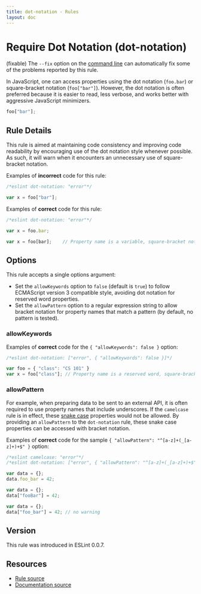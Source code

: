 ```yaml
---
title: dot-notation - Rules
layout: doc
---
```

<!-- Note: No pull requests accepted for this file. See README.md in the root directory for details. -->

# Require Dot Notation (dot-notation)

(fixable) The `--fix` option on the [command line](../user-guide/command-line-interface#fix) can automatically fix some of the problems reported by this rule.

In JavaScript, one can access properties using the dot notation (`foo.bar`) or square-bracket notation (`foo["bar"]`). However, the dot notation is often preferred because it is easier to read, less verbose, and works better with aggressive JavaScript minimizers.

```js
foo["bar"];
```

## Rule Details

This rule is aimed at maintaining code consistency and improving code readability by encouraging use of the dot notation style whenever possible. As such, it will warn when it encounters an unnecessary use of square-bracket notation.

Examples of **incorrect** code for this rule:

```js
/*eslint dot-notation: "error"*/

var x = foo["bar"];
```

Examples of **correct** code for this rule:

```js
/*eslint dot-notation: "error"*/

var x = foo.bar;

var x = foo[bar];    // Property name is a variable, square-bracket notation required
```

## Options

This rule accepts a single options argument:

* Set the `allowKeywords` option to `false` (default is `true`) to follow ECMAScript version 3 compatible style, avoiding dot notation for reserved word properties.
* Set the `allowPattern` option to a regular expression string to allow bracket notation for property names that match a pattern (by default, no pattern is tested).

### allowKeywords

Examples of **correct** code for the `{ "allowKeywords": false }` option:

```js
/*eslint dot-notation: ["error", { "allowKeywords": false }]*/

var foo = { "class": "CS 101" }
var x = foo["class"]; // Property name is a reserved word, square-bracket notation required
```

### allowPattern

For example, when preparing data to be sent to an external API, it is often required to use property names that include underscores.  If the `camelcase` rule is in effect, these [snake case](http://en.wikipedia.org/wiki/Snake_case) properties would not be allowed.  By providing an `allowPattern` to the `dot-notation` rule, these snake case properties can be accessed with bracket notation.

Examples of **correct** code for the sample `{ "allowPattern": "^[a-z]+(_[a-z]+)+$" }` option:

```js
/*eslint camelcase: "error"*/
/*eslint dot-notation: ["error", { "allowPattern": "^[a-z]+(_[a-z]+)+$" }]*/

var data = {};
data.foo_bar = 42;

var data = {};
data["fooBar"] = 42;

var data = {};
data["foo_bar"] = 42; // no warning
```

## Version

This rule was introduced in ESLint 0.0.7.

## Resources

* [Rule source](https://github.com/eslint/eslint/tree/master/lib/rules/dot-notation.js)
* [Documentation source](https://github.com/eslint/eslint/tree/master/docs/rules/dot-notation.md)

